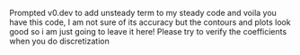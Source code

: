 Prompted v0.dev to add unsteady term to my steady code and voila you have this code, I am not sure of its accuracy but the contours and plots look good so i am just going to leave it here!
Please try to verify the coefficients when you do discretization
